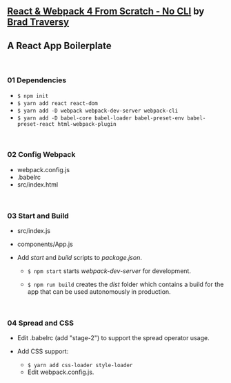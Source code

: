## [React & Webpack 4 From Scratch - No CLI](https://www.youtube.com/watch?v=deyxI-6C2u4) by [Brad Traversy](https://www.traversymedia.com)
## A React App Boilerplate

&nbsp;
### 01 Dependencies

* `$ npm init`
* `$ yarn add react react-dom`
* `$ yarn add -D webpack webpack-dev-server webpack-cli`
* `$ yarn add -D babel-core babel-loader babel-preset-env babel-preset-react html-webpack-plugin`


&nbsp;
### 02 Config Webpack

* webpack.config.js
* .babelrc
* src/index.html


&nbsp;
### 03 Start and Build

* src/index.js
* components/App.js
* Add *start* and *build* scripts to *package.json*.

    *  `$ npm start` starts *webpack-dev-server* for development.

    *  `$ npm run build` creates the *dist* folder which contains a build for the app that can be used autonomously in production.


&nbsp;
### 04 Spread and CSS

* Edit .babelrc (add "stage-2") to support the spread operator usage.

* Add CSS support:
  * `$ yarn add css-loader style-loader`
  * Edit webpack.config.js.
